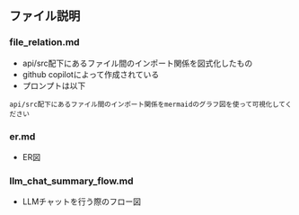 ## ファイル説明
### file_relation.md
- api/src配下にあるファイル間のインポート関係を図式化したもの
- github copilotによって作成されている
- プロンプトは以下
```
api/src配下にあるファイル間のインポート関係をmermaidのグラフ図を使って可視化してください
```

### er.md
- ER図

### llm_chat_summary_flow.md
- LLMチャットを行う際のフロー図